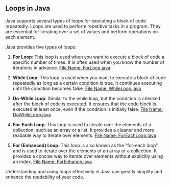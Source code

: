 ## Loops in Java

Java supports several types of loops for executing a block of code repeatedly. Loops are used to perform repetitive tasks in a program. They are essential for iterating over a set of values and perform operations on each element.

Java provides five types of loops:

1. **For Loop**: This loop is used when you want to execute a block of code a specific number of times. It is often used when you know the number of iterations in advance. [File Name: ForLoop.java](ForLoop.java)

2. **While Loop**: This loop is used when you want to execute a block of code repeatedly as long as a certain condition is true. It continues executing until the condition becomes false. [File Name: WhileLoop.java](WhileLoop.java)

3. **Do-While Loop**: Similar to the while loop, but the condition is checked after the block of code is executed. It ensures that the code block is executed at least once, even if the condition is initially false. [File Name: DoWhileLoop.java](DoWhileLoop.java)

4. **For-Each Loop**: This loop is used to iterate over the elements of a collection, such as an array or a list. It provides a cleaner and more readable way to iterate over elements. [File Name: ForEachLoop.java](ForEachLoop.java)

5. **For (Enhanced) Loop**: This loop is also known as the "for-each loop" and is used to iterate over the elements of an array or a collection. It provides a concise way to iterate over elements without explicitly using an index. [File Name: ForEnhance.java](ForEnhance.java)

Understanding and using loops effectively in Java can greatly simplify and enhance the readability of your code.


